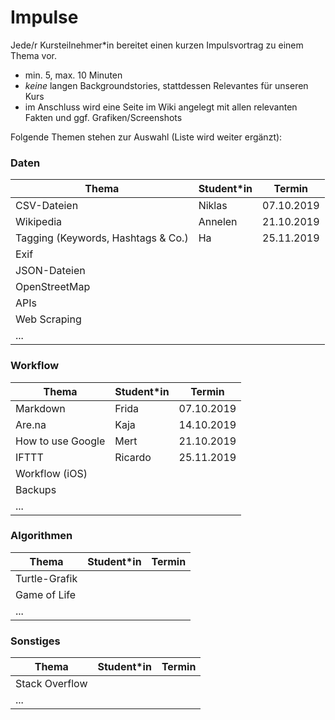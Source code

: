 # Impulse

Jede/r Kursteilnehmer\*in bereitet einen kurzen Impulsvortrag zu einem Thema vor.

- min. 5, max. 10 Minuten
- *keine* langen Backgroundstories, stattdessen Relevantes für unseren Kurs
- im Anschluss wird eine Seite im Wiki angelegt mit allen relevanten Fakten und ggf. Grafiken/Screenshots

Folgende Themen stehen zur Auswahl (Liste wird weiter ergänzt):

### Daten

| Thema | Student\*in | Termin |
| --- | --- | --- |
| CSV-Dateien | Niklas | 07.10.2019 |
| Wikipedia | Annelen | 21.10.2019 |
| Tagging (Keywords, Hashtags & Co.) | Ha | 25.11.2019 |
| Exif | | |
| JSON-Dateien | | |
| OpenStreetMap | | |
| APIs | | |
| Web Scraping | | |
| ... | | |

### Workflow

| Thema | Student\*in | Termin |
| --- | --- | --- |
| Markdown | Frida | 07.10.2019 |
| Are.na | Kaja | 14.10.2019 |
| How to use Google | Mert | 21.10.2019 |
| IFTTT | Ricardo | 25.11.2019 |
| Workflow (iOS) | | |
| Backups | | |
| ... | | |

### Algorithmen

| Thema | Student\*in | Termin |
| --- | --- | --- |
| Turtle-Grafik | | |
| Game of Life | | |
| ... | | |

### Sonstiges

| Thema | Student\*in | Termin |
| --- | --- | --- |
| Stack Overflow | | |
| ... | | |
